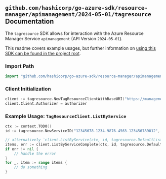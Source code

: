 
## `github.com/hashicorp/go-azure-sdk/resource-manager/apimanagement/2024-05-01/tagresource` Documentation

The `tagresource` SDK allows for interaction with the Azure Resource Manager Service `apimanagement` (API Version `2024-05-01`).

This readme covers example usages, but further information on [using this SDK can be found in the project root](https://github.com/hashicorp/go-azure-sdk/tree/main/docs).

### Import Path

```go
import "github.com/hashicorp/go-azure-sdk/resource-manager/apimanagement/2024-05-01/tagresource"
```


### Client Initialization

```go
client := tagresource.NewTagResourceClientWithBaseURI("https://management.azure.com")
client.Client.Authorizer = authorizer
```


### Example Usage: `TagResourceClient.ListByService`

```go
ctx := context.TODO()
id := tagresource.NewServiceID("12345678-1234-9876-4563-123456789012", "example-resource-group", "serviceValue")

// alternatively `client.ListByService(ctx, id, tagresource.DefaultListByServiceOperationOptions())` can be used to do batched pagination
items, err := client.ListByServiceComplete(ctx, id, tagresource.DefaultListByServiceOperationOptions())
if err != nil {
	// handle the error
}
for _, item := range items {
	// do something
}
```

